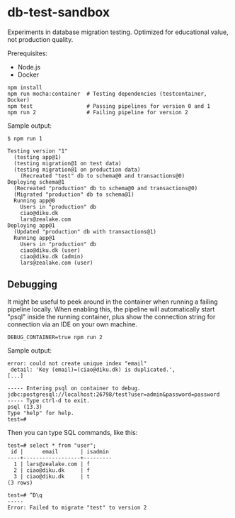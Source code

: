 # db-test-sandbox

Experiments in database migration testing. Optimized for educational value, not production quality.

Prerequisites:

- Node.js
- Docker

```
npm install
npm run mocha:container  # Testing dependencies (testcontainer, Docker)
npm test                 # Passing pipelines for version 0 and 1
npm run 2                # Failing pipeline for version 2
```

Sample output:

```
$ npm run 1

Testing version "1"
  (testing app@1)
  (testing migration@1 on test data)
  (testing migration@1 on production data)
    (Recreated "test" db to schema@0 and transactions@0)
Deploying schema@1
  (Recreated "production" db to schema@0 and transactions@0)
  (Migrated "production" db to schema@1)
  Running app@0
    Users in "production" db
    ciao@diku.dk
    lars@zealake.com
Deploying app@1
  (Updated "production" db with transactions@1)
  Running app@1
    Users in "production" db
    ciao@diku.dk (user)
    ciao@diku.dk (admin)
    lars@zealake.com (user)
```

## Debugging

It might be useful to peek around in the container when running a failing pipeline locally. When enabling this, the pipeline will automatically start "psql" inside the running container, plus show the connection string for connection via an IDE on your own machine.

```
DEBUG_CONTAINER=true npm run 2
```

Sample output:

```
error: could not create unique index "email"
 detail: 'Key (email)=(ciao@diku.dk) is duplicated.',
[...]

----- Entering psql on container to debug.
jdbc:postgresql://localhost:26798/test?user=admin&password=password
----- Type ctrl-d to exit.
psql (13.3)
Type "help" for help.
test=#
```

Then you can type SQL commands, like this:

```
test=# select * from "user";
 id |      email       | isadmin
----+------------------+---------
  1 | lars@zealake.com | f
  2 | ciao@diku.dk     | f
  3 | ciao@diku.dk     | t
(3 rows)

test=# ^D\q
-----
Error: Failed to migrate "test" to version 2
```
